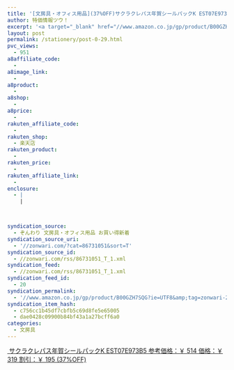 ```yaml
---
title: '[文房具・オフィス用品](37%OFF)サクラクレパス年賀シールパックK EST07E973B5 ￥319'
author: 特価情報ツウ！
excerpt: '<a target="_blank" href="//www.amazon.co.jp/gp/product/B00GZH7SQG?ie=UTF8&amp;tag=zonwari-22&amp;linkCode=as2&amp;camp=247&amp;creative=7399&amp;creativeASIN=B00GZH7SQG"><img src="//ecx.images-amazon.com/images/I/51NBV14UX4L._SL100_.jpg"><br>&#12469;&#12463;&#12521;&#12463;&#12524;&#12497;&#12473;&#24180;&#36032;&#12471;&#12540;&#12523;&#12497;&#12483;&#12463;K EST07E973B5<br>&#21442;&#32771;&#20385;&#26684;&#65306;&#65509; 514<br>&#20385;&#26684;&#65306;&#65509; 319<br>&#21106;&#24341;&#65306;&#65509; 195 (37%OFF)</a>'
layout: post
permalink: /stationery/post-0-29.html
pvc_views:
  - 951
a8affiliate_code:
  -
a8image_link:
  -
a8product:
  -
a8shop:
  -
a8price:
  -
rakuten_affiliate_code:
  -
rakuten_shop:
  - 楽天店
rakuten_product:
  -
rakuten_price:
  -
rakuten_affiliate_link:
  -
enclosure:
  - |
    |



syndication_source:
  - ぞんわり 文房具・オフィス用品 お買い得新着
syndication_source_uri:
  - '//zonwari.com/?cat=86731051&sort=T'
syndication_source_id:
  - //zonwari.com/rss/86731051_T_1.xml
syndication_feed:
  - //zonwari.com/rss/86731051_T_1.xml
syndication_feed_id:
  - 20
syndication_permalink:
  - '//www.amazon.co.jp/gp/product/B00GZH7SQG?ie=UTF8&amp;tag=zonwari-22&amp;linkCode=as2&amp;camp=247&amp;creative=7399&amp;creativeASIN=B00GZH7SQG'
syndication_item_hash:
  - c756cc1b45df7cbfb5c69d8fe5e65005
  - dae0428c09900b84bf43a1a27bcff6a0
categories:
  - 文房具
---
```

[<img src='//i2.wp.com/ecx.images-amazon.com/images/I/51NBV14UX4L._SL150_.jpg?w=546' title="" alt="" data-recalc-dims="1" />
サクラクレパス年賀シールパックK EST07E973B5
参考価格：￥ 514
価格：￥ 319
割引：￥ 195 (37%OFF)][1]

 [1]: //www.amazon.co.jp/gp/product/B00GZH7SQG?ie=UTF8&#038;tag=tokkajohotsu-22&#038;linkCode=as2&#038;camp=247&#038;creative=7399&#038;creativeASIN=B00GZH7SQG